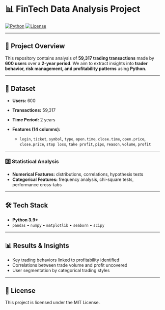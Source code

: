 # 📊 FinTech Data Analysis Project

[![Python](https://img.shields.io/badge/python-3.9%2B-blue)]()
[![License](https://img.shields.io/badge/license-MIT-green)]()

---

## 🚀 Project Overview

This repository contains analysis of **59,317 trading transactions** made by **600 users** over a **2-year period**.
We aim to extract insights into **trader behavior, risk management, and profitability patterns** using **Python**.

---

## 📂 Dataset

* **Users:** 600
* **Transactions:** 59,317
* **Time Period:** 2 years
* **Features (14 columns):**

  * `login`, `ticket`, `symbol`, `type`, `open.time`, `close.time`,
    `open.price`, `close.price`, `stop loss`, `take profit`,
    `pips`, `reason`, `volume`, `profit`

---



### 3️⃣ Statistical Analysis

* **Numerical Features:** distributions, correlations, hypothesis tests
* **Categorical Features:** frequency analysis, chi-square tests, performance cross-tabs

---

## 🛠️ Tech Stack

* **Python 3.9+**
* `pandas` • `numpy` • `matplotlib` • `seaborn` • `scipy` 

---

## 📊 Results & Insights

* Key trading behaviors linked to profitability identified
* Correlations between trade volume and profit uncovered
* User segmentation by categorical trading styles

---


## 📜 License

This project is licensed under the MIT License.
